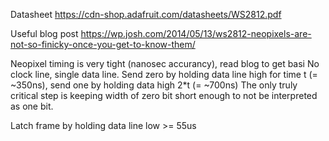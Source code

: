 
Datasheet
    https://cdn-shop.adafruit.com/datasheets/WS2812.pdf

Useful blog post
    https://wp.josh.com/2014/05/13/ws2812-neopixels-are-not-so-finicky-once-you-get-to-know-them/

Neopixel timing is very tight (nanosec accurancy), read blog to get basi
No clock line, single data line. Send zero by holding data line high
for time t (= ~350ns), send one by holding data high 2*t (= ~700ns)
The only truly critical step is keeping width of zero bit short enough to not be interpreted as one bit.

Latch frame by holding data line low >= 55us

